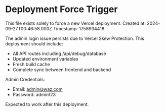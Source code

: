 
# Deployment Force Trigger

This file exists solely to force a new Vercel deployment.
Created at: 2024-09-27T00:46:58.000Z
Timestamp: 1758934418

The admin login issue persists due to Vercel Skew Protection.
This deployment should include:

- All API routes including /api/debug/database
- Updated environment variables
- Fresh build cache
- Complete sync between frontend and backend

Admin Credentials:
- Email: admin@waz.com  
- Password: admin123

Expected to work after this deployment.

